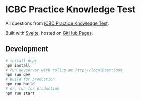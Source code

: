 # ICBC Practice Knowledge Test

All questions from [ICBC Practice Knowledge Test](https://practicetest.icbc.com).

Built with [Svelte](https://svelte.dev), hosted on [GitHub Pages](https://ushuz.github.io/icbc-practice/).

## Development

```bash
# install deps
npm install
# run devserver with rollup at http://localhost:5000
npm run dev
# build for production
npm run build
# or, run for production
npm run start
```
